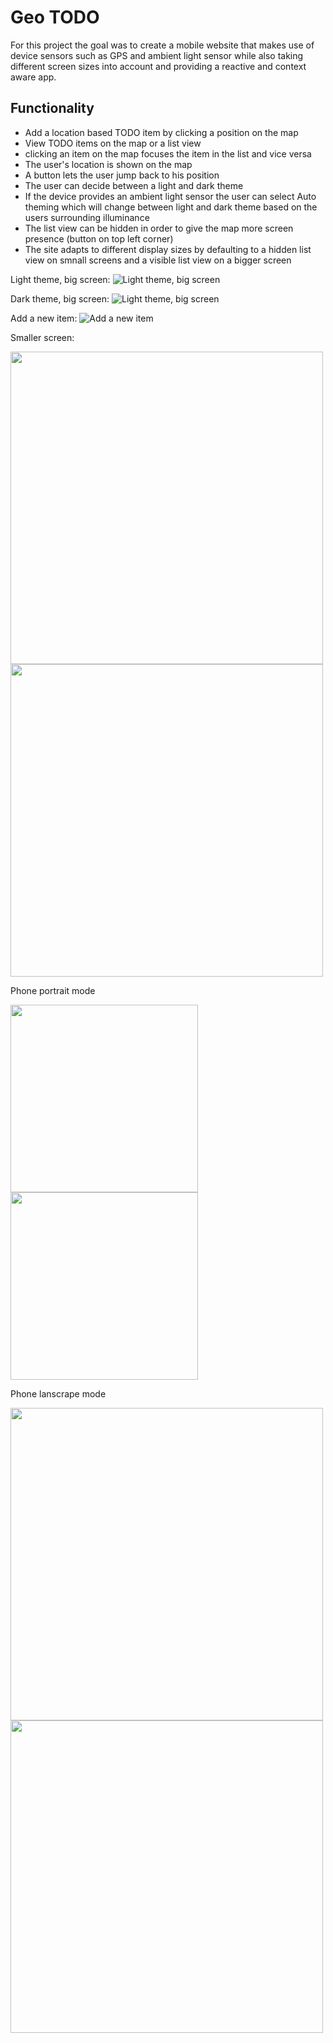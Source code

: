 # Geo TODO
For this project the goal was to create a mobile website that makes use of device sensors such as GPS and ambient light sensor while also taking different
screen sizes into account and providing a reactive and context aware app.

## Functionality
- Add a location based TODO item by clicking a position on the map
- View TODO items on the map or a list view
- clicking an item on the map focuses the item in the list and vice versa
- The user's location is shown on the map
- A button lets the user jump back to his position
- The user can decide between a light and dark theme
- If the device provides an ambient light sensor the user can select Auto theming which will change between light and dark theme based on the users surrounding illuminance
- The list view can be hidden in order to give the map more screen presence (button on top left corner)
- The site adapts to different display sizes by defaulting to a hidden list view on smnall screens and a visible list view on a bigger screen

Light theme, big screen:
![Light theme, big screen](screenshots/1.png)

Dark theme, big screen:
![Light theme, big screen](screenshots/2.png)

Add a new item:
![Add a new item](screenshots/3.png)

Smaller screen:
<p float="left">
  <img src="/screenshots/4.png" width="500" />
  <img src="/screenshots/5.png" width="500" />
</p>

Phone portrait mode
<p float="left">
  <img src="/screenshots/6.png" width="300" />
  <img src="/screenshots/7.png" width="300" />
</p>

Phone lanscrape mode
<p float="left">
  <img src="/screenshots/8.png" width="500" />
  <img src="/screenshots/9.png" width="500" />
</p>

